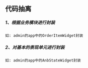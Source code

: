 代码抽离
-----
##### 1、根据业务模块进行封装
```
如: admin的app中的OrderItemWidget封装
```

##### 2、对基本的表现单元进行封装
```
如: admin的app中的AnbStateWidget封装
```
